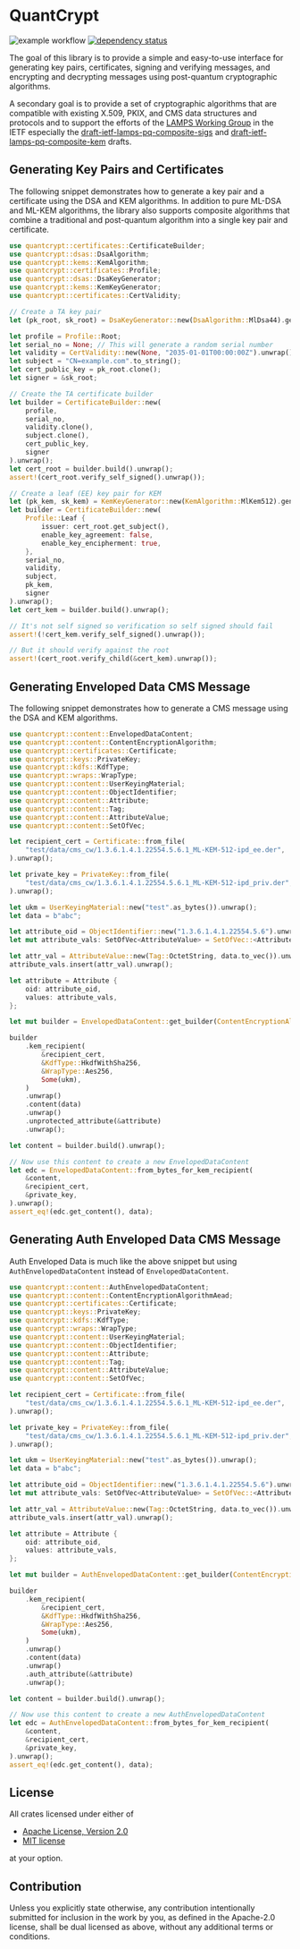 # QuantCrypt

![example workflow](https://github.com/codespree/quantcrypt/actions/workflows/rust.yml/badge.svg) [![dependency status](https://deps.rs/repo/github/codespree/quantcrypt/status.svg)](https://deps.rs/repo/github/codespree/quantcrypt)

The goal of this library is to provide a simple and easy-to-use 
interface for generating key pairs, certificates, signing and verifying messages, and encrypting and decrypting messages using post-quantum cryptographic algorithms.

A secondary goal is to provide a set of cryptographic algorithms that are compatible with existing X.509, PKIX, and CMS data structures and protocols and to support the efforts of the [LAMPS Working Group](https://datatracker.ietf.org/wg/lamps/about/) in the IETF especially the [draft-ietf-lamps-pq-composite-sigs](https://datatracker.ietf.org/doc/draft-ietf-lamps-pq-composite-sigs/) and [draft-ietf-lamps-pq-composite-kem](https://datatracker.ietf.org/doc/draft-ietf-lamps-pq-composite-kem/) drafts.

## Generating Key Pairs and Certificates

The following snippet demonstrates how to generate a key pair and a certificate using the DSA and KEM algorithms. In addition to pure ML-DSA and ML-KEM algorithms, the library also supports composite algorithms that combine a traditional and post-quantum algorithm into a single key pair and certificate.

```rust
use quantcrypt::certificates::CertificateBuilder;
use quantcrypt::dsas::DsaAlgorithm;
use quantcrypt::kems::KemAlgorithm;
use quantcrypt::certificates::Profile;
use quantcrypt::dsas::DsaKeyGenerator;
use quantcrypt::kems::KemKeyGenerator;
use quantcrypt::certificates::CertValidity;

// Create a TA key pair
let (pk_root, sk_root) = DsaKeyGenerator::new(DsaAlgorithm::MlDsa44).generate().unwrap();

let profile = Profile::Root;
let serial_no = None; // This will generate a random serial number
let validity = CertValidity::new(None, "2035-01-01T00:00:00Z").unwrap(); // Not before is now
let subject = "CN=example.com".to_string();
let cert_public_key = pk_root.clone();
let signer = &sk_root;

// Create the TA certificate builder
let builder = CertificateBuilder::new(
    profile,
    serial_no,
    validity.clone(),
    subject.clone(),
    cert_public_key,
    signer
).unwrap();
let cert_root = builder.build().unwrap();
assert!(cert_root.verify_self_signed().unwrap());

// Create a leaf (EE) key pair for KEM
let (pk_kem, sk_kem) = KemKeyGenerator::new(KemAlgorithm::MlKem512).generate().unwrap();
let builder = CertificateBuilder::new(
    Profile::Leaf {
        issuer: cert_root.get_subject(),
        enable_key_agreement: false,
        enable_key_encipherment: true,
    },
    serial_no,
    validity,
    subject,
    pk_kem,
    signer
).unwrap();
let cert_kem = builder.build().unwrap();

// It's not self signed so verification so self signed should fail
assert!(!cert_kem.verify_self_signed().unwrap());

// But it should verify against the root
assert!(cert_root.verify_child(&cert_kem).unwrap());
```

## Generating Enveloped Data CMS Message

The following snippet demonstrates how to generate a CMS message using the DSA and KEM algorithms.

```rust
use quantcrypt::content::EnvelopedDataContent;
use quantcrypt::content::ContentEncryptionAlgorithm;
use quantcrypt::certificates::Certificate;
use quantcrypt::keys::PrivateKey;
use quantcrypt::kdfs::KdfType;
use quantcrypt::wraps::WrapType;
use quantcrypt::content::UserKeyingMaterial;
use quantcrypt::content::ObjectIdentifier;
use quantcrypt::content::Attribute;
use quantcrypt::content::Tag;
use quantcrypt::content::AttributeValue;
use quantcrypt::content::SetOfVec;

let recipient_cert = Certificate::from_file(
    "test/data/cms_cw/1.3.6.1.4.1.22554.5.6.1_ML-KEM-512-ipd_ee.der",
).unwrap();

let private_key = PrivateKey::from_file(
    "test/data/cms_cw/1.3.6.1.4.1.22554.5.6.1_ML-KEM-512-ipd_priv.der",
).unwrap();

let ukm = UserKeyingMaterial::new("test".as_bytes()).unwrap();
let data = b"abc";

let attribute_oid = ObjectIdentifier::new("1.3.6.1.4.1.22554.5.6").unwrap();
let mut attribute_vals: SetOfVec<AttributeValue> = SetOfVec::<AttributeValue>::new();

let attr_val = AttributeValue::new(Tag::OctetString, data.to_vec()).unwrap();
attribute_vals.insert(attr_val).unwrap();

let attribute = Attribute {
    oid: attribute_oid,
    values: attribute_vals,
};

let mut builder = EnvelopedDataContent::get_builder(ContentEncryptionAlgorithm::Aes128Cbc).unwrap();

builder
    .kem_recipient(
        &recipient_cert,
        &KdfType::HkdfWithSha256,
        &WrapType::Aes256,
        Some(ukm),
    )
    .unwrap()
    .content(data)
    .unwrap()
    .unprotected_attribute(&attribute)
    .unwrap();

let content = builder.build().unwrap();

// Now use this content to create a new EnvelopedDataContent
let edc = EnvelopedDataContent::from_bytes_for_kem_recipient(
    &content,
    &recipient_cert,
    &private_key,
).unwrap();
assert_eq!(edc.get_content(), data);
```

## Generating Auth Enveloped Data CMS Message

Auth Enveloped Data is much like the above snippet but using `AuthEnvelopedDataContent` instead of `EnvelopedDataContent`.

```rust
use quantcrypt::content::AuthEnvelopedDataContent;
use quantcrypt::content::ContentEncryptionAlgorithmAead;
use quantcrypt::certificates::Certificate;
use quantcrypt::keys::PrivateKey;
use quantcrypt::kdfs::KdfType;
use quantcrypt::wraps::WrapType;
use quantcrypt::content::UserKeyingMaterial;
use quantcrypt::content::ObjectIdentifier;
use quantcrypt::content::Attribute;
use quantcrypt::content::Tag;
use quantcrypt::content::AttributeValue;
use quantcrypt::content::SetOfVec;

let recipient_cert = Certificate::from_file(
    "test/data/cms_cw/1.3.6.1.4.1.22554.5.6.1_ML-KEM-512-ipd_ee.der",
).unwrap();

let private_key = PrivateKey::from_file(
    "test/data/cms_cw/1.3.6.1.4.1.22554.5.6.1_ML-KEM-512-ipd_priv.der",
).unwrap();

let ukm = UserKeyingMaterial::new("test".as_bytes()).unwrap();
let data = b"abc";

let attribute_oid = ObjectIdentifier::new("1.3.6.1.4.1.22554.5.6").unwrap();
let mut attribute_vals: SetOfVec<AttributeValue> = SetOfVec::<AttributeValue>::new();

let attr_val = AttributeValue::new(Tag::OctetString, data.to_vec()).unwrap();
attribute_vals.insert(attr_val).unwrap();

let attribute = Attribute {
    oid: attribute_oid,
    values: attribute_vals,
};

let mut builder = AuthEnvelopedDataContent::get_builder(ContentEncryptionAlgorithmAead::Aes256Gcm).unwrap();

builder
    .kem_recipient(
        &recipient_cert,
        &KdfType::HkdfWithSha256,
        &WrapType::Aes256,
        Some(ukm),
    )
    .unwrap()
    .content(data)
    .unwrap()
    .auth_attribute(&attribute)
    .unwrap();

let content = builder.build().unwrap();

// Now use this content to create a new AuthEnvelopedDataContent
let edc = AuthEnvelopedDataContent::from_bytes_for_kem_recipient(
    &content,
    &recipient_cert,
    &private_key,
).unwrap();
assert_eq!(edc.get_content(), data);
```

## License

All crates licensed under either of
- [Apache License, Version 2.0](http://www.apache.org/licenses/LICENSE-2.0)
- [MIT license](http://opensource.org/licenses/MIT)

at your option.

## Contribution

Unless you explicitly state otherwise, any contribution intentionally submitted for inclusion in the work by you, as defined in the Apache-2.0 license, shall be dual licensed as above, without any additional terms or conditions.
